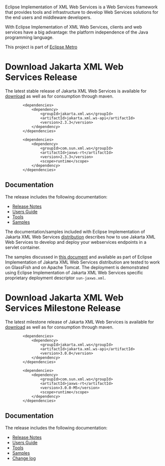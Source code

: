 <br/>


Eclipse Implementation of XML Web Services is a Web Services framework that provides tools
and infrastructure to develop Web Services solutions for the end users and middleware developers.

With Eclipse Implementation of XML Web Services, clients and web services have
a big advantage: the platform independence of the Java programming language.

This project is part of [Eclipse Metro](https://projects.eclipse.org/projects/ee4j.metro)

# <a name="Download_Jakarta_XMLS_Release"></a>Download Jakarta XML Web Services Release

The latest stable release of Jakarta XML Web Services is available for
[download](https://repo1.maven.org/maven2/com/sun/xml/ws/jaxws-ri/2.3.3/jaxws-ri-2.3.3.zip)
as well as for consumption through maven.
```
        <dependencies>
            <dependency>
                <groupId>jakarta.xml.ws</groupId>
                <artifactId>jakarta.xml.ws-api</artifactId>
                <version>2.3.3</version>
            </dependency>
        </dependencies>

        <dependencies>
            <dependency>
                <groupId>com.sun.xml.ws</groupId>
                <artifactId>jaxws-rt</artifactId>
                <version>2.3.3</version>
                <scope>runtime</scope>
            </dependency>
        </dependencies>
```

## Documentation
The release includes the following documentation:
- [Release Notes](2.3.3/docs/ch02.html)
- [Users Guide](2.3.3/docs/ch03.html)
- [Tools](2.3.3/docs/ch04.html)
- [Samples](2.3.3/docs/ch07.html)

The documentation/samples included with Eclipse Implementation of Jakarta XML Web Services
[distribution](https://repo1.maven.org/maven2/com/sun/xml/ws/jaxws-ri/2.3.3/jaxws-ri-2.3.3.zip)
describes how to use Jakarta XML Web Services to develop
and deploy your webservices endpoints in a servlet container.

The samples discussed in [this document](2.3.3/docs/ch07.html) and available as part
of Eclipse Implementation of Jakarta XML Web Services distribution are tested to work
on GlassFish and on Apache Tomcat. The deployment is demonstrated using
Eclipse Implementation of Jakarta XML Web Services specific proprietary deployment
descriptor `sun-jaxws.xml`. 


# <a name="Download_Jakarta_XMLS_Milestone"></a>Download Jakarta XML Web Services Milestone Release

The latest milestone release of Jakarta XML Web Services is available for
[download](https://jakarta.oss.sonatype.org/service/local/repositories/staging/content/com/sun/xml/ws/jaxws-ri/3.0.0-M5/jaxws-ri-3.0.0-M5.zip)
as well as for consumption through maven.
```
        <dependencies>
            <dependency>
                <groupId>jakarta.xml.ws</groupId>
                <artifactId>jakarta.xml.ws-api</artifactId>
                <version>3.0.0</version>
            </dependency>
        </dependencies>

        <dependencies>
            <dependency>
                <groupId>com.sun.xml.ws</groupId>
                <artifactId>jaxws-rt</artifactId>
                <version>3.0.0-M5</version>
                <scope>runtime</scope>
            </dependency>
        </dependencies>
```

## Documentation
The release includes the following documentation:
- [Release Notes](3.0.0/docs/ch02.html)
- [Users Guide](3.0.0/docs/ch03.html)
- [Tools](3.0.0/docs/ch04.html)
- [Samples](3.0.0/docs/ch07.html)
- [Change log](https://github.com/eclipse-ee4j/metro-jax-ws/releases/tag/3.0.0-M5)
